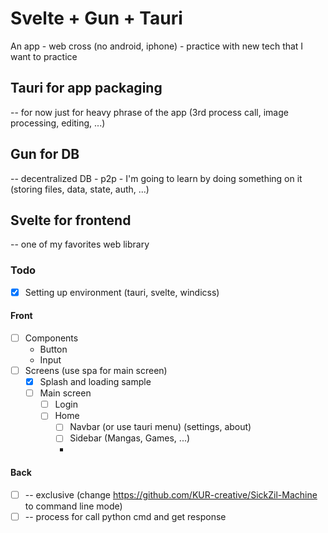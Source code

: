 # Svelte + Gun + Tauri
An app - web cross (no android, iphone) - practice with new tech that I want to practice
## Tauri for app packaging
-- for now just for heavy phrase of the app (3rd process call, image processing, editing, ...)
## Gun for DB
-- decentralized DB - p2p - I'm going to learn by doing something on it (storing files, data, state, auth, ...)
## Svelte for frontend
-- one of my favorites web library

### Todo
- [x] Setting up environment (tauri, svelte, windicss)

#### Front
- [ ] Components
  - Button
  - Input
- [ ] Screens (use spa for main screen)
  - [x] Splash and loading sample
  - [ ] Main screen
    - [ ] Login
    - [ ] Home
      - [ ] Navbar (or use tauri menu) (settings, about)
      - [ ] Sidebar (Mangas, Games, ...)
      - 
#### Back
- [ ] -- exclusive (change https://github.com/KUR-creative/SickZil-Machine to command line mode)
- [ ] -- process for call python cmd and get response
